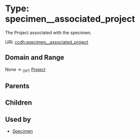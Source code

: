 
# Type: specimen__associated_project


The Project associated with the specimen.

URI: [ccdh:specimen__associated_project](https://example.org/ccdh/specimen__associated_project)


## Domain and Range

None ->  <sub>OPT</sub> [Project](Project.md)

## Parents


## Children


## Used by

 * [Specimen](Specimen.md)
